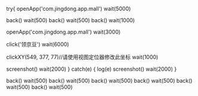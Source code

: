 try{
openApp('com.jingdong.app.mall')
wait(5000)

back()
wait(500)
back()
wait(500)
back()
wait(1000)

openApp('com.jingdong.app.mall')
wait(3000)

click('领京豆')
wait(6000)

clickXY(549, 377, 77)//请使用视图定位器修改此坐标
wait(1000)

screenshot()
wait(2000)
} catch(e) {
log(e)
screenshot()
wait(2000)
}

back()
wait(500)
back()
wait(500)
back()
wait(500)
back()
wait(500)
back()
wait(500)
back()
wait(500)
